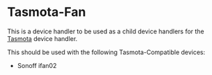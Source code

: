 # Tasmota-Fan

This is a device handler to be used as a child device handlers for the [Tasmota](https://github.com/BrettSheleski/SmartThingsPublic/tree/master/devicetypes/brettsheleski/tasmota.src) device handler.

This should be used with the following Tasmota-Compatible devices:
-  Sonoff ifan02

